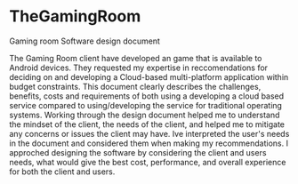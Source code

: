 # TheGamingRoom
Gaming room Software design document

The Gaming Room client have developed an game that is available to Android devices. They requested my expertise in reccomendations for deciding on and developing a Cloud-based multi-platform application within budget constraints. This document clearly describes the challenges, benefits, costs and requirements of both using a developing a cloud based service compared to using/developing the service for traditional operating systems. Working through the design document helped me to understand the mindset of the client, the needs of the client, and helped me to mitigate any concerns or issues the client may have. Ive interpreted the user's needs in the document and considered them when making my recommendations. I approched designing the software by considering the client and users needs, what would give the best cost, performance, and overall experience for both the client and users.

